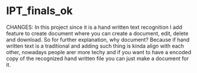 # IPT_finals_ok

CHANGES:
In this project since it is a hand written text recognition I add feature to create document
where you can create a document, edit, delete and download. So for further explanation, why document?
Because if hand written text is a traditional and adding such thing is kinda align with each other,
nowadays people arer more techy and if you want to have a encoded copy of the recognized hand written file
you can just make a document for it.

